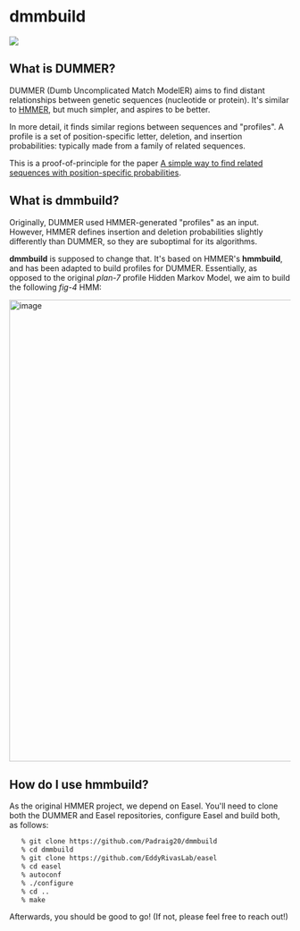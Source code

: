 # dmmbuild
![](https://img.shields.io/badge/license-BSD-brightgreen.svg)

## What is DUMMER?

DUMMER (Dumb Uncomplicated Match ModelER) aims to find distant
relationships between genetic sequences (nucleotide or protein).  It's
similar to [HMMER](http://hmmer.org), but much simpler, and aspires
to be better.

In more detail, it finds similar regions between sequences and
"profiles".  A profile is a set of position-specific letter, deletion,
and insertion probabilities: typically made from a family of related
sequences.

This is a proof-of-principle for the paper [A simple way to find
related sequences with position-specific probabilities](https://doi.org/10.1101/2025.03.14.643233).

## What is dmmbuild?

Originally, DUMMER used HMMER-generated "profiles" as an input.
However, HMMER defines insertion and deletion probabilities slightly
differently than DUMMER, so they are suboptimal for its algorithms.

**dmmbuild** is supposed to change that. It's based on HMMER's
**hmmbuild**, and has been adapted to build profiles for DUMMER.
Essentially, as opposed to the original *plan-7* profile Hidden
Markov Model, we aim to build the following *fig-4* HMM:

<img width="872" height="826" alt="image" src="https://github.com/user-attachments/assets/489fcb3e-a2c0-4db7-9074-6f820757a32d" />

## How do I use hmmbuild?

As the original HMMER project, we depend on Easel. You'll need to clone both the
DUMMER and Easel repositories, configure Easel and build both, as follows:

```bash
   % git clone https://github.com/Padraig20/dmmbuild
   % cd dmmbuild
   % git clone https://github.com/EddyRivasLab/easel
   % cd easel
   % autoconf
   % ./configure
   % cd ..
   % make
```

Afterwards, you should be good to go! (If not, please feel free to reach out!)
